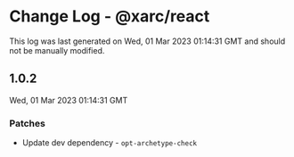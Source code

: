 # Change Log - @xarc/react

This log was last generated on Wed, 01 Mar 2023 01:14:31 GMT and should not be manually modified.

## 1.0.2
Wed, 01 Mar 2023 01:14:31 GMT

### Patches

- Update dev dependency - `opt-archetype-check`

